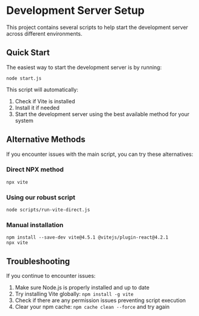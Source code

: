
# Development Server Setup

This project contains several scripts to help start the development server across different environments.

## Quick Start

The easiest way to start the development server is by running:

```
node start.js
```

This script will automatically:
1. Check if Vite is installed
2. Install it if needed
3. Start the development server using the best available method for your system

## Alternative Methods

If you encounter issues with the main script, you can try these alternatives:

### Direct NPX method
```
npx vite
```

### Using our robust script
```
node scripts/run-vite-direct.js
```

### Manual installation
```
npm install --save-dev vite@4.5.1 @vitejs/plugin-react@4.2.1
npx vite
```

## Troubleshooting

If you continue to encounter issues:

1. Make sure Node.js is properly installed and up to date
2. Try installing Vite globally: `npm install -g vite`
3. Check if there are any permission issues preventing script execution
4. Clear your npm cache: `npm cache clean --force` and try again
